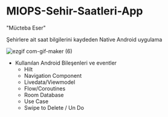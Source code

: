 # MIOPS-Sehir-Saatleri-App
"Mücteba Eser"

Şehirlere ait saat bilgilerini kaydeden Native Android uygulama

![ezgif com-gif-maker (6)](https://user-images.githubusercontent.com/78986854/143770870-398856bf-68fc-4b25-8db3-0b076b945e1a.gif)


- Kullanılan Android Bileşenleri ve eventler
  - Hilt
  - Navigation Component
  - Livedata/Viewmodel
  - Flow/Coroutines
  - Room Database
  - Use Case
  - Swipe to Delete / Un Do
